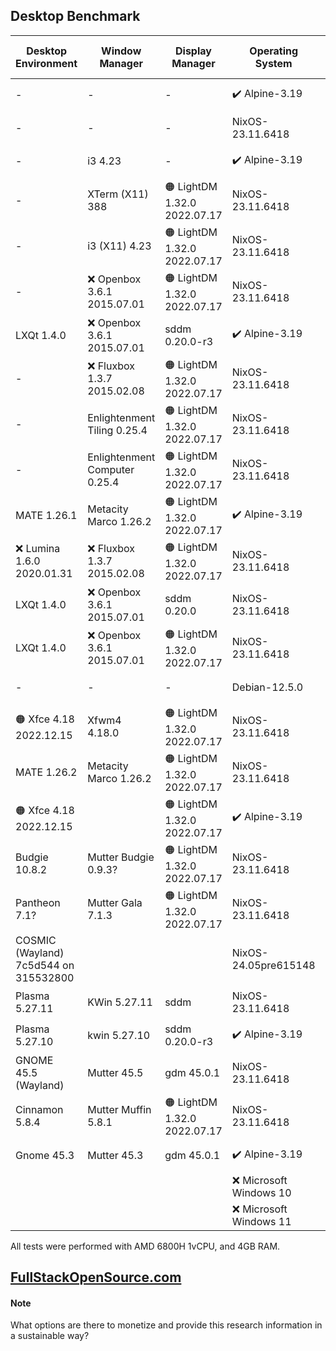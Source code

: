 ## Desktop Benchmark

|Desktop Environment                  |Window Manager               |Display Manager             |Operating System       |Memory Usage|Processor Usage    |Size on Disk|Reboot Time  |
|-------------------------------------|-----------------------------|----------------------------|-----------------------|------------|-------------------|------------|-------------|
|-                                    |-                            |-                           |✔️ Alpine-3.19         |✔️ 89MB     |✔️ 0.00, 0.00, 0.00|✔️ 342M     |11 Seconds   |
|-                                    |-                            |-                           |NixOS-23.11.6418       |✔️ 116MB    |✔️ 0.00, 0.00, 0.00|🔵 2.3G     |✔️ 6 Seconds |
|-                                    |i3 4.23                      |-                           |✔️ Alpine-3.19         |✔️ 117MB    |✔️ 0.00, 0.00, 0.00|✔️ 569M     |🟠 14 Seconds|
|-                                    |XTerm (X11) 388              |🟠 LightDM 1.32.0 2022.07.17|NixOS-23.11.6418       |✔️ 150MB    |✔️ 0.00, 0.00, 0.00|4.2G        |✔️ 6 Seconds |
|-                                    |i3 (X11) 4.23                |🟠 LightDM 1.32.0 2022.07.17|NixOS-23.11.6418       |✔️ 154MB    |✔️ 0.00, 0.00, 0.00|4.2G        |✔️ 6 Seconds |
|-                                    |❌ Openbox 3.6.1 2015.07.01   |🟠 LightDM 1.32.0 2022.07.17|NixOS-23.11.6418       |✔️ 155MB    |🔵 0.07, 0.02, 0.00|🔵 3.2G     |🔵 8 Seconds |
|LXQt 1.4.0                           |❌ Openbox 3.6.1 2015.07.01   |sddm 0.20.0-r3              |✔️ Alpine-3.19         |✔️ 158MB    |✔️ 0.00, 0.00, 0.00|✔️ 801M     |10 Seconds   |
|-                                    |❌ Fluxbox 1.3.7 2015.02.08   |🟠 LightDM 1.32.0 2022.07.17|NixOS-23.11.6418       |✔️ 161MB    |0.27, 0.06, 0.02   |🔵 3.2G     |✔️ 7 Seconds |
|-                                    |Enlightenment Tiling 0.25.4  |🟠 LightDM 1.32.0 2022.07.17|NixOS-23.11.6418       |🔵 205MB    |🔵 0.07, 0.02, 0.00|5.4G        |🔵 8 Seconds |
|-                                    |Enlightenment Computer 0.25.4|🟠 LightDM 1.32.0 2022.07.17|NixOS-23.11.6418       |🔵 211MB    |0.13, 0.03, 0.01   |5.4G        |🔵 9 Seconds |
|MATE 1.26.1                          |Metacity Marco 1.26.2        |🟠 LightDM 1.32.0 2022.07.17|✔️ Alpine-3.19         |🔵 218MB    |✔️ 0.00, 0.00, 0.00|✔️ 1.3G     |🟠 14 Seconds|
|❌ Lumina 1.6.0 2020.01.31            |❌ Fluxbox 1.3.7 2015.02.08   |🟠 LightDM 1.32.0 2022.07.17|NixOS-23.11.6418       |🔵 232MB    |🔵 0.07, 0.02, 0.00|🔵 3.3G     |🔵 9 Seconds |
|LXQt 1.4.0                           |❌ Openbox 3.6.1 2015.07.01   |sddm 0.20.0                 |NixOS-23.11.6418       |🔵 270MB    |🔵 0.07, 0.02, 0.00|5.2G        |11 Seconds   |
|LXQt 1.4.0                           |❌ Openbox 3.6.1 2015.07.01   |🟠 LightDM 1.32.0 2022.07.17|NixOS-23.11.6418       |🔵 276MB    |🔵 0.07, 0.02, 0.00|5.2G        |10 Seconds   |
|-                                    |-                            |-                           |Debian-12.5.0          |🔵 276MB    |✔️ 0.00, 0.00, 0.00|✔️ 1.7G     |✔️ 5 Seconds |
|🟠 Xfce 4.18 2022.12.15              |Xfwm4 4.18.0                 |🟠 LightDM 1.32.0 2022.07.17|NixOS-23.11.6418       |318MB       |🔵 0.07, 0.02, 0.00|5.0G        |10 Seconds   |
|MATE 1.26.2                          |Metacity Marco 1.26.2        |🟠 LightDM 1.32.0 2022.07.17|NixOS-23.11.6418       |351MB       |0.13, 0.03, 0.01   |5.7G        |10 Seconds   |
|🟠 Xfce 4.18 2022.12.15              |                             |🟠 LightDM 1.32.0 2022.07.17|✔️ Alpine-3.19         |402MB       |✔️ 0.00, 0.00, 0.00|✔️ 1.2G     |11 Seconds   |
|Budgie 10.8.2                        |Mutter Budgie 0.9.3?         |🟠 LightDM 1.32.0 2022.07.17|NixOS-23.11.6418       |🟠 500MB    |🟠 0.34, 0.08, 0.03|🟠 6.3G     |11 Seconds   |
|Pantheon 7.1?                        |Mutter Gala 7.1.3            |🟠 LightDM 1.32.0 2022.07.17|NixOS-23.11.6418       |🟠 502MB    |🟠 0.36, 0.08, 0.03|6.0G        |🟠 14 Seconds|
|COSMIC (Wayland) 7c5d544 on 315532800|                             |                            |NixOS-24.05pre615148   |🟠 505MB    |🟠 0.39, 0.10, 0.03|🔵 3.9G     |11 Seconds   |
|Plasma 5.27.11                       |KWin 5.27.11                 |sddm                        |NixOS-23.11.6418       |🟠 506MB    |🔴 2.02, 0.51, 0.17|🟠 6.8G     |🔴 24 Seconds|
|Plasma 5.27.10                       |kwin 5.27.10                 |sddm 0.20.0-r3	             |✔️ Alpine-3.19         |🟠 533MB    |🔴 1.28, 0.30, 0.10|🔵 2.2GB    |🟠 17 Seconds|
|GNOME 45.5 (Wayland)                 |Mutter 45.5                  |gdm 45.0.1                  |NixOS-23.11.6418       |🟠 567MB    |0.21, 0.05, 0.02   |6.0G        |11 Seconds   |
|Cinnamon 5.8.4                       |Mutter Muffin 5.8.1          |🟠 LightDM 1.32.0 2022.07.17|NixOS-23.11.6418       |🔴 574MB    |🔴 1.20, 0.29, 0.10|🔴 7.0G     |🟠 17 Seconds|
|Gnome 45.3                           |Mutter 45.3                  |gdm 45.0.1                  |✔️ Alpine-3.19         |🔴 684MB    |0.27, 0.06, 0.02   |✔️ 1.8G     |🔴 21 Seconds|
|                                     |                             |                            |❌ Microsoft Windows 10 |❌ 2.3GB     |0.04               |❌ 32.7G     |❌ 53 Seconds |
|                                     |                             |                            |❌ Microsoft Windows 11 |❌ 2.7GB     |0.04               |❌ 40.0G     |❌ 57 Seconds |

All tests were performed with AMD 6800H 1vCPU, and 4GB RAM.

## [FullStackOpenSource.com](https://fullstackopensource.com/)

#### Note
What options are there to monetize and provide this research information in a sustainable way?
